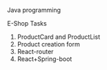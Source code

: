 Java programming

E-Shop
Tasks
1. ProductCard and ProductList
2. Product creation form
3. React-router
4. React+Spring-boot
